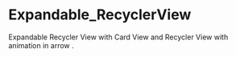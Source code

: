 # Expandable_RecyclerView
Expandable Recycler View with Card View and Recycler View with animation in arrow .
